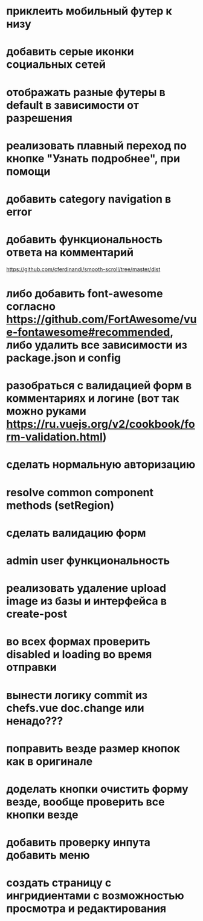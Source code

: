 # приклеить мобильный футер к низу

# добавить серые иконки социальных сетей

# отображать разные футеры в default в зависимости от разрешения

# реализовать плавный переход по кнопке "Узнать подробнее", при помощи

# добавить category navigation в error

# добавить функциональность ответа на комментарий

https://github.com/cferdinandi/smooth-scroll/tree/master/dist

# либо добавить font-awesome согласно https://github.com/FortAwesome/vue-fontawesome#recommended, либо удалить все зависимости из package.json и config

# разобраться с валидацией форм в комментариях и логине (вот так можно руками https://ru.vuejs.org/v2/cookbook/form-validation.html)

# сделать нормальную авторизацию

# resolve common component methods (setRegion)

# сделать валидацию форм

# admin user функциональность

# реализовать удаление upload image из базы и интерфейса в create-post

# во всех формах проверить disabled и loading во время отправки

# вынести логику commit из chefs.vue doc.change или ненадо???

# поправить везде размер кнопок как в оригинале

# доделать кнопки очистить форму везде, вообще проверить все кнопки везде

# добавить проверку инпута добавить меню

# создать страницу с ингридиентами с возможностью просмотра и редактирования

